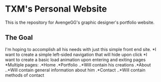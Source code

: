 # TXM's Personal Website
This is the repository for AvengeGG's graphic designer's portfolio website. 
## The Goal
I'm hoping to accomplish all his needs with just this simple front end site.
*I want to create a simple left-sided navigation that will hide upon click
*I want to create a basic load animation upon entering and exiting pages
*Multiple pages:
.*Home
.*Portfolio
..*Will contain his creations
.*About
..*Will contain general information about him
.*Contact
..*Will contain methods of contact
